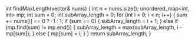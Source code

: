  int findMaxLength(vector<int>& nums) {
        int n = nums.size();
        unordered_map<int, int> mp;
        int sum = 0;
        int subArray_length = 0;
        for (int i = 0; i < n; i++) {
            sum += nums[i] == 0 ? -1 : 1; 
            if (sum == 0) {
                subArray_length = i + 1;
            } 
            else if (mp.find(sum) != mp.end()) {
                subArray_length = max(subArray_length, i - mp[sum]);
            }
            else {
                mp[sum] = i;
            }
        }
        return subArray_length;
    }
